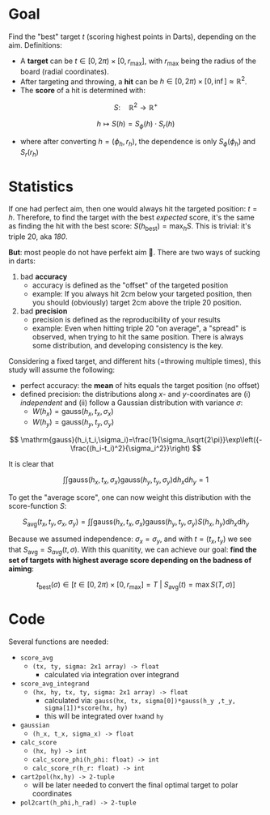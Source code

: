 # Goal
Find the "best" target $t$ (scoring highest points in Darts), depending on the aim.
Definitions:
- A **target** can be $t\in[0,2\pi)\times[0,r_\mathrm{max}]$, with $r_\mathrm{max}$ being the radius of the board (radial coordinates).
- After targeting and throwing, a **hit** can be $h\in[0,2\pi)\times[0,\inf]\approx\mathbb{R}^2$.
- The **score** of a hit is determined with:

$$
S:\quad \mathbb{R}^2\rightarrow\mathbb{R}^+
$$

$$
h\mapsto S(h)=S_\phi(h)\cdot S_r(h)
$$

- where after converting $h=(\phi_h,r_h)$, the dependence is only $S_\phi(\phi_h)$ and $S_r(r_h)$

# Statistics
If one had perfect aim, then one would always hit the targeted position: $t=h$.
Therefore, to find the target with the best *expected* score, it's the same as finding the hit with the best score: $S(h_\mathrm{best})=\max_hS$.
This is trivial: it's triple 20, aka *180*.

**But**: most people do not have perfekt aim 🙂.
There are two ways of sucking in darts:
1. bad **accuracy**
    - accuracy is defined as the "offset" of the targeted position
    - example: If you always hit 2cm below your targeted position, then you should (obviously) target 2cm above the triple 20 position.
2. bad **precision**
    - precision is defined as the reproducibility of your results
    - example: Even when hitting triple 20 "on average", a "spread" is observed, when trying to hit the same position. There is always some distribution, and developing consistency is the key.

 Considering a fixed target, and different hits (=throwing multiple times), this study will assume the following:
 - perfect accuracy: the **mean** of hits equals the target position (no offset)
 - defined precision: the distributions along $x$- and $y$-coordinates are (i) *independent* and (ii) follow a Gaussian distribution with variance $\sigma$:
    - $W(h_x) = \mathrm{gauss}(h_x,t_x,\sigma_x)$
    - $W(h_y) = \mathrm{gauss}(h_y,t_y,\sigma_y)$

$$
\mathrm{gauss}(h_i,t_i,\sigma_i)=\frac{1}{\sigma_i\sqrt{2\pi}}\exp\left({-\frac{(h_i-t_i)^2}{\sigma_i^2}}\right)
$$

It is clear that

$$
\int\int
\mathrm{gauss}(h_x,t_x,\sigma_x)
\mathrm{gauss}(h_y,t_y,\sigma_y)
\mathrm{d}h_x \mathrm{d}h_y
= 1
$$

To get the "average score", one can now weight this distribution with the score-function $S$:

$$
S_\mathrm{avg}(t_x,t_y,\sigma_x,\sigma_y)
= \int\int
\mathrm{gauss}(h_x,t_x,\sigma_x)
\mathrm{gauss}(h_y,t_y,\sigma_y)
S(h_x,h_y)
\mathrm{d}h_x \mathrm{d}h_y
$$

Because we assumed independence: $\sigma_x=\sigma_y$, and with $t=(t_x,t_y)$ we see that $S_\mathrm{avg}=S_{avg}(t,\sigma)$.
With this quanitity, we can achieve our goal: **find the set of targets with highest average score depending on the badness of aiming**:

$$
t_\mathrm{best}(\sigma)
\in \left[
    t\in[0,2\pi)\times[0,r_\mathrm{max}]=T
    \ |\ 
    S_\mathrm{avg}(t)=\max S(T,\sigma)
\right]
$$

# Code

Several functions are needed:
- `score_avg`
    - `(tx, ty, sigma: 2x1 array) -> float`
        - calculated via integration over integrand
- `score_avg_integrand`
    - `(hx, hy, tx, ty, sigma: 2x1 array) -> float`
        - calculated via: `gauss(hx, tx, sigma[0])*gauss(h_y ,t_y, sigma[1])*score(hx, hy)`
        - this will be integrated over `hx`and `hy`
- `gaussian`
    - `(h_x, t_x, sigma_x) -> float`
- `calc_score`
    - `(hx, hy) -> int`
    - `calc_score_phi(h_phi: float) -> int`
    - `calc_score_r(h_r: float) -> int`
- `cart2pol(hx,hy) -> 2-tuple`
    - will be later needed to convert the final optimal target to polar coordinates
- `pol2cart(h_phi,h_rad) -> 2-tuple`



